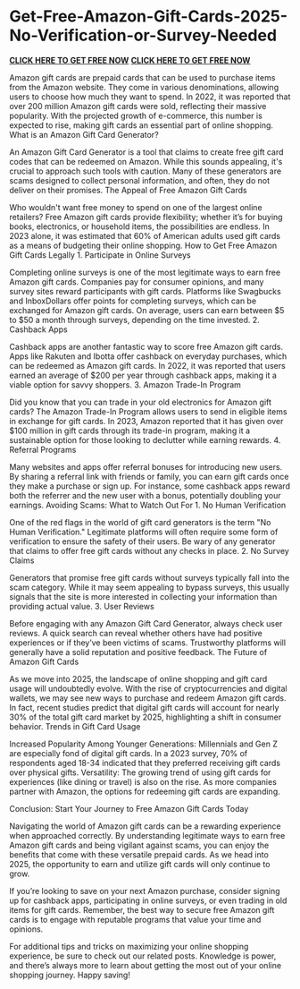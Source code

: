 # Get-Free-Amazon-Gift-Cards-2025-No-Verification-or-Survey-Needed

**[CLICK HERE TO GET FREE NOW](https://www.amazon.com/free-gift-card/s?k=free+gift+card)**
**[CLICK HERE TO GET FREE NOW](https://amazon.com/gift-cards/b?ie=UTF8&node=2238192011)**

Amazon gift cards are prepaid cards that can be used to purchase items from the Amazon website. They come in various denominations, allowing users to choose how much they want to spend. In 2022, it was reported that over 200 million Amazon gift cards were sold, reflecting their massive popularity. With the projected growth of e-commerce, this number is expected to rise, making gift cards an essential part of online shopping. What is an Amazon Gift Card Generator?

An Amazon Gift Card Generator is a tool that claims to create free gift card codes that can be redeemed on Amazon. While this sounds appealing, it's crucial to approach such tools with caution. Many of these generators are scams designed to collect personal information, and often, they do not deliver on their promises. The Appeal of Free Amazon Gift Cards

Who wouldn't want free money to spend on one of the largest online retailers? Free Amazon gift cards provide flexibility; whether it’s for buying books, electronics, or household items, the possibilities are endless. In 2023 alone, it was estimated that 60% of American adults used gift cards as a means of budgeting their online shopping. How to Get Free Amazon Gift Cards Legally 1. Participate in Online Surveys

Completing online surveys is one of the most legitimate ways to earn free Amazon gift cards. Companies pay for consumer opinions, and many survey sites reward participants with gift cards. Platforms like Swagbucks and InboxDollars offer points for completing surveys, which can be exchanged for Amazon gift cards. On average, users can earn between $5 to $50 a month through surveys, depending on the time invested. 2. Cashback Apps

Cashback apps are another fantastic way to score free Amazon gift cards. Apps like Rakuten and Ibotta offer cashback on everyday purchases, which can be redeemed as Amazon gift cards. In 2022, it was reported that users earned an average of $200 per year through cashback apps, making it a viable option for savvy shoppers. 3. Amazon Trade-In Program

Did you know that you can trade in your old electronics for Amazon gift cards? The Amazon Trade-In Program allows users to send in eligible items in exchange for gift cards. In 2023, Amazon reported that it has given over $100 million in gift cards through its trade-in program, making it a sustainable option for those looking to declutter while earning rewards. 4. Referral Programs

Many websites and apps offer referral bonuses for introducing new users. By sharing a referral link with friends or family, you can earn gift cards once they make a purchase or sign up. For instance, some cashback apps reward both the referrer and the new user with a bonus, potentially doubling your earnings. Avoiding Scams: What to Watch Out For 1. No Human Verification

One of the red flags in the world of gift card generators is the term "No Human Verification." Legitimate platforms will often require some form of verification to ensure the safety of their users. Be wary of any generator that claims to offer free gift cards without any checks in place. 2. No Survey Claims

Generators that promise free gift cards without surveys typically fall into the scam category. While it may seem appealing to bypass surveys, this usually signals that the site is more interested in collecting your information than providing actual value. 3. User Reviews

Before engaging with any Amazon Gift Card Generator, always check user reviews. A quick search can reveal whether others have had positive experiences or if they’ve been victims of scams. Trustworthy platforms will generally have a solid reputation and positive feedback. The Future of Amazon Gift Cards

As we move into 2025, the landscape of online shopping and gift card usage will undoubtedly evolve. With the rise of cryptocurrencies and digital wallets, we may see new ways to purchase and redeem Amazon gift cards. In fact, recent studies predict that digital gift cards will account for nearly 30% of the total gift card market by 2025, highlighting a shift in consumer behavior. Trends in Gift Card Usage

Increased Popularity Among Younger Generations: Millennials and Gen Z are especially fond of digital gift cards. In a 2023 survey, 70% of respondents aged 18-34 indicated that they preferred receiving gift cards over physical gifts. Versatility: The growing trend of using gift cards for experiences (like dining or travel) is also on the rise. As more companies partner with Amazon, the options for redeeming gift cards are expanding.

Conclusion: Start Your Journey to Free Amazon Gift Cards Today

Navigating the world of Amazon gift cards can be a rewarding experience when approached correctly. By understanding legitimate ways to earn free Amazon gift cards and being vigilant against scams, you can enjoy the benefits that come with these versatile prepaid cards. As we head into 2025, the opportunity to earn and utilize gift cards will only continue to grow.

If you’re looking to save on your next Amazon purchase, consider signing up for cashback apps, participating in online surveys, or even trading in old items for gift cards. Remember, the best way to secure free Amazon gift cards is to engage with reputable programs that value your time and opinions.

For additional tips and tricks on maximizing your online shopping experience, be sure to check out our related posts. Knowledge is power, and there’s always more to learn about getting the most out of your online shopping journey. Happy saving!
